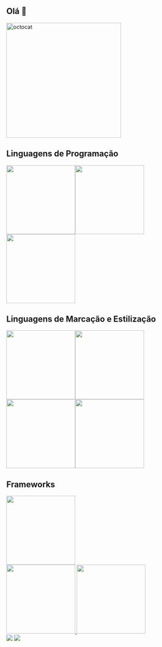 ## Olá 👋

<img height="300px" src="https://github.com/user-attachments/assets/7a37dd0d-f335-4a0b-b11d-ed9bb7fe549b" alt="octocat" width="300" />

## Linguagens de Programação
<img height="180em" src="https://cdn.jsdelivr.net/gh/devicons/devicon@latest/icons/python/python-original-wordmark.svg" /><img height="180em" src="https://cdn.jsdelivr.net/gh/devicons/devicon@latest/icons/java/java-original-wordmark.svg" /><img height="180em" src="https://cdn.jsdelivr.net/gh/devicons/devicon@latest/icons/javascript/javascript-original.svg" />

## Linguagens de Marcação e Estilização
<img height="180em" src="https://cdn.jsdelivr.net/gh/devicons/devicon@latest/icons/html5/html5-original-wordmark.svg" /><img height="180em" src="https://cdn.jsdelivr.net/gh/devicons/devicon@latest/icons/markdown/markdown-original.svg" /><img height="180em" src="https://cdn.jsdelivr.net/gh/devicons/devicon@latest/icons/css3/css3-original-wordmark.svg" /><img height="180em" src="https://cdn.jsdelivr.net/gh/devicons/devicon@latest/icons/sass/sass-original.svg" />

## Frameworks
<img height="180em" src="https://cdn.jsdelivr.net/gh/devicons/devicon@latest/icons/flask/flask-original-wordmark.svg" />     
          
          
          
          


                    

<div>
<a href="https://github.com/BernardoSennaMaiaCampos">
<img loading="lazy" height="180em" src="https://github-readme-stats.vercel.app/api/top-langs/?username=BernardoSennaMaiaCampos&layout=compact&langs_count=7&theme=dracula"/>
<img loading="lazy" height="180em" src="https://github-readme-stats.vercel.app/api?username=BernardoSennaMaiaCampos&show_icons=true&theme=dracula&include_all_commits=true&count_private=true"/>
</div>

<div>
<a href = "mailto:bernardosennamcoffice@gmail.com"><img loading="lazy" src="https://img.shields.io/badge/Gmail-D14836?style=for-the-badge&logo=gmail&logoColor=white" target="_blank"></a>
<a href="https://www.linkedin.com/in/seu-usuário-linkedln-aqui" target="_blank"><img loading="lazy" src="https://img.shields.io/badge/-LinkedIn-%230077B5?style=for-the-badge&logo=linkedin&logoColor=white" target="_blank"></a>   

</div>
<!--
**BernardoSennaMaiaCampos/BernardoSennaMaiaCampos** is a ✨ _special_ ✨ repository because its `README.md` (this file) appears on your GitHub profile.

Here are some ideas to get you started:

- 🔭 I’m currently working on ...
- 🌱 I’m currently learning ...
- 👯 I’m looking to collaborate on ...
- 🤔 I’m looking for help with ...
- 💬 Ask me about ...
- 📫 How to reach me: ...
- 😄 Pronouns: ...
- ⚡ Fun fact: ...
-->
